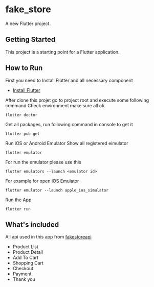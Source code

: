 # fake_store

A new Flutter project.

## Getting Started

This project is a starting point for a Flutter application.


## How to Run
First you need to Install Flutter and all necessary component
* [Install Flutter](https://flutter.dev/get-started/)

After clone this projet go to project root and execute some following command
Check environment make sure all ok.
```
flutter doctor
```
Get all packages, run following command in console to get it
```
flutter pub get
```
Run iOS or Android Emulator
Show all registered eimulator
```
flutter emulator
```

For run the emulator please use this 
```
flutter emulators --launch <emulator id>
```

For example for open iOS Emulator
```
flutter emulator --launch apple_ios_simulator
```

Run the App 
```
flutter run
```

## What's included
All api used in this app from [fakestoreapi](https://fakestoreapi.com)
* Product List
* Product Detail
* Add To Cart
* Shopping Cart
* Checkout
* Payment
* Thank you
